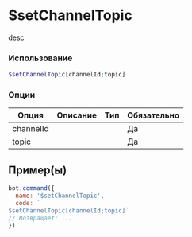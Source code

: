 # $setChannelTopic
desc
### Использование
```php
$setChannelTopic[channelId;topic]
```

### Опции

| Опция | Описание | Тип | Обязательно |
|--------|-------------|------|----------|
| channelId |  |  | Да | 
| topic |  |  | Да | 
## Пример(ы)

```javascript
bot.command({
  name: '$setChannelTopic',
  code: `
$setChannelTopic[channelId;topic]`
// Возвращает: ...
})
```